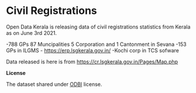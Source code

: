 # Civil Registrations
Open Data Kerala is releasing data of  civil registrations statistics from Kerala as on June 3rd 2021. 

-788 GPs 87 Muncipalities 5 Corporation  and 1 Cantonment in Sevana 
-153 GPs in ILGMS - https://erp.lsgkerala.gov.in/
-Kochi corp in TCS sofware

Data released is here is from https://cr.lsgkerala.gov.in/Pages/Map.php


**License**

The dataset shared under [ODBl](http://opendatacommons.org/licenses/odbl/) license.
